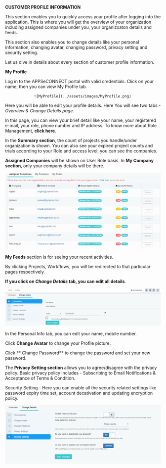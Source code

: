 

**CUSTOMER PROFILE INFORMATION**	

This section enables you to quickly access your profile after logging into the application. This is where you will get the overview of your organization including assigned companies under you, your organizxaton details and feeds.

This section also enables you to change details like your personal information, changing avatar, changing password, privacy setting and security setting.

Let us dive in details about every section of customer profile information.

**My Profile**

Log in to the APPSeCONNECT portal with valid credentials.
Click on your name, then you can view My Profile tab. 

                 ![MyProfile](../assets/images/MyProfile.png)

Here you will be able to edit your profile details. Here You will see two tabs - *Overview & Change Details page*.

In this page, you can view your brief detail like your  name, your registered e-mail, your role, phone number and IP address. To know more about Role Management, **click here**.


In the **Summary section**, the count of projects you handle/under organization is shown. You can also see your expired project counts and trials according to your Role and access level, you can see the companies.

**Assigned Companies** will be shown on User Role basis. In **My Company section**, only your company details will be there.

![AssignedCompanies](../assets/images/AssignedCompanies.png)

**My Feeds** section is for seeing your recent activities.

By clicking Projects, Workflows, you will be redirected to that particular pages respectively.

**If you click on *Change Details* tab, you can edit all details**.


![ChangeDetails](../assets/images/ChangeDetails.png)

In the Personal Info tab, you can edit your name, mobile number.

Click  **Change Avatar** to change your Profile picture.


Click ** Change Password** to change the password and set your new password.


The **Privacy Setting section** allows you to agree/disagree with the privacy policy. Basic privacy policy includes - Subscribing to Email Notifications & Acceptance of Terms & Condition.

Security Setting - Here you can enable all the security related settings like password expiry time set, account decativation and updating encryption policy. 

![SecuritySettings](../assets/images/SecuritySettings.png)



